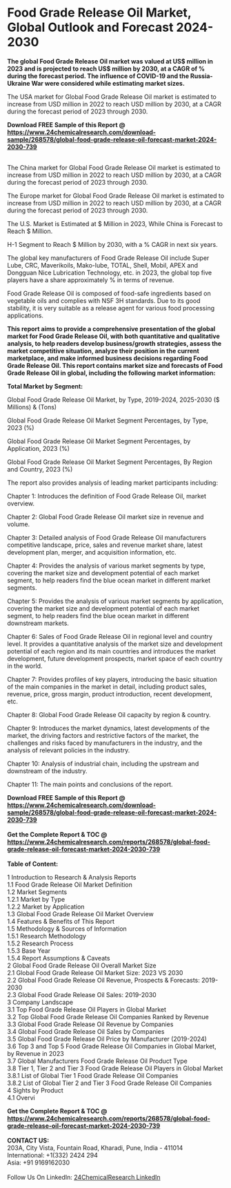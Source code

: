 <h1>Food Grade Release Oil Market, Global Outlook and Forecast 2024-2030</h1><p><strong>The global Food Grade Release Oil market was valued at US$ million in 2023 and is projected to reach US$ million by 2030, at a CAGR of % during the forecast period. The influence of COVID-19 and the Russia-Ukraine War were considered while estimating market sizes.</strong></p><p>
</p><p>The USA market for Global Food Grade Release Oil market is estimated to increase from USD million in 2022 to reach USD million by 2030, at a CAGR during the forecast period of 2023 through 2030.</p><div><b>Download FREE Sample of this Report @ 
            <a href="https://www.24chemicalresearch.com/download-sample/268578/global-food-grade-release-oil-forecast-market-2024-2030-739">
            https://www.24chemicalresearch.com/download-sample/268578/global-food-grade-release-oil-forecast-market-2024-2030-739</a></b></div><br><p>
</p><p>The China market for Global Food Grade Release Oil market is estimated to increase from USD million in 2022 to reach USD million by 2030, at a CAGR during the forecast period of 2023 through 2030.</p><p>
</p><p>The Europe market for Global Food Grade Release Oil market is estimated to increase from USD million in 2022 to reach USD million by 2030, at a CAGR during the forecast period of 2023 through 2030.</p><p>
</p><p>The U.S. Market is Estimated at $ Million in 2023, While China is Forecast to Reach $ Million.</p><p>
H-1 Segment to Reach $ Million by 2030, with a % CAGR in next six years.</p><p>
The global key manufacturers of Food Grade Release Oil include Super Lube, CRC, Maverikoils, Mako-lube, TOTAL, Shell, Mobil, APEX and Dongguan Nice Lubrication Technology, etc. in 2023, the global top five players have a share approximately % in terms of revenue.</p><p>
Food Grade Release Oil is composed of food-safe ingredients based on vegetable oils and complies with NSF 3H standards. Due to its good stability, it is very suitable as a release agent for various food processing applications.</p><p>
<strong>This report aims to provide a comprehensive presentation of the global market for Food Grade Release Oil, with both quantitative and qualitative analysis, to help readers develop business/growth strategies, assess the market competitive situation, analyze their position in the current marketplace, and make informed business decisions regarding Food Grade Release Oil. This report contains market size and forecasts of Food Grade Release Oil in global, including the following market information:</strong></p><p>
</p><p>
<strong>Total Market by Segment:</strong></p><p>
Global Food Grade Release Oil Market, by Type, 2019-2024, 2025-2030 ($ Millions) &amp; (Tons)</p><p>
Global Food Grade Release Oil Market Segment Percentages, by Type, 2023 (%)</p><p>
</p><p>
Global Food Grade Release Oil Market Segment Percentages, by Application, 2023 (%)</p><p>
</p><p>
Global Food Grade Release Oil Market Segment Percentages, By Region and Country, 2023 (%)</p><p>
</p><p>
	</p><p>
The report also provides analysis of leading market participants including:</p><p>
</p><p>
</p><p>
Chapter 1: Introduces the definition of Food Grade Release Oil, market overview.</p><p>
Chapter 2: Global Food Grade Release Oil market size in revenue and volume.</p><p>
Chapter 3: Detailed analysis of Food Grade Release Oil manufacturers competitive landscape, price, sales and revenue market share, latest development plan, merger, and acquisition information, etc.</p><p>
Chapter 4: Provides the analysis of various market segments by type, covering the market size and development potential of each market segment, to help readers find the blue ocean market in different market segments.</p><p>
Chapter 5: Provides the analysis of various market segments by application, covering the market size and development potential of each market segment, to help readers find the blue ocean market in different downstream markets.</p><p>
Chapter 6: Sales of Food Grade Release Oil in regional level and country level. It provides a quantitative analysis of the market size and development potential of each region and its main countries and introduces the market development, future development prospects, market space of each country in the world.</p><p>
Chapter 7: Provides profiles of key players, introducing the basic situation of the main companies in the market in detail, including product sales, revenue, price, gross margin, product introduction, recent development, etc.</p><p>
Chapter 8: Global Food Grade Release Oil capacity by region &amp; country.</p><p>
Chapter 9: Introduces the market dynamics, latest developments of the market, the driving factors and restrictive factors of the market, the challenges and risks faced by manufacturers in the industry, and the analysis of relevant policies in the industry.</p><p>
Chapter 10: Analysis of industrial chain, including the upstream and downstream of the industry.</p><p>
Chapter 11: The main points and conclusions of the report.</p><div><b>Download FREE Sample of this Report @ 
            <a href="https://www.24chemicalresearch.com/download-sample/268578/global-food-grade-release-oil-forecast-market-2024-2030-739">
            https://www.24chemicalresearch.com/download-sample/268578/global-food-grade-release-oil-forecast-market-2024-2030-739</a></b></div><br><div><b>Get the Complete Report & TOC @ 
            <a href="https://www.24chemicalresearch.com/reports/268578/global-food-grade-release-oil-forecast-market-2024-2030-739">
            https://www.24chemicalresearch.com/reports/268578/global-food-grade-release-oil-forecast-market-2024-2030-739</a></b></div><br>
            <b>Table of Content:</b><p>1 Introduction to Research & Analysis Reports<br />
    1.1 Food Grade Release Oil Market Definition<br />
    1.2 Market Segments<br />
        1.2.1 Market by Type<br />
        1.2.2 Market by Application<br />
    1.3 Global Food Grade Release Oil Market Overview<br />
    1.4 Features & Benefits of This Report<br />
    1.5 Methodology & Sources of Information<br />
        1.5.1 Research Methodology<br />
        1.5.2 Research Process<br />
        1.5.3 Base Year<br />
        1.5.4 Report Assumptions & Caveats<br />
2 Global Food Grade Release Oil Overall Market Size<br />
    2.1 Global Food Grade Release Oil Market Size: 2023 VS 2030<br />
    2.2 Global Food Grade Release Oil Revenue, Prospects & Forecasts: 2019-2030<br />
    2.3 Global Food Grade Release Oil Sales: 2019-2030<br />
3 Company Landscape<br />
    3.1 Top Food Grade Release Oil Players in Global Market<br />
    3.2 Top Global Food Grade Release Oil Companies Ranked by Revenue<br />
    3.3 Global Food Grade Release Oil Revenue by Companies<br />
    3.4 Global Food Grade Release Oil Sales by Companies<br />
    3.5 Global Food Grade Release Oil Price by Manufacturer (2019-2024)<br />
    3.6 Top 3 and Top 5 Food Grade Release Oil Companies in Global Market, by Revenue in 2023<br />
    3.7 Global Manufacturers Food Grade Release Oil Product Type<br />
    3.8 Tier 1, Tier 2 and Tier 3 Food Grade Release Oil Players in Global Market<br />
        3.8.1 List of Global Tier 1 Food Grade Release Oil Companies<br />
        3.8.2 List of Global Tier 2 and Tier 3 Food Grade Release Oil Companies<br />
4 Sights by Product<br />
    4.1 Overvi</p><div><b>Get the Complete Report & TOC @ 
            <a href="https://www.24chemicalresearch.com/reports/268578/global-food-grade-release-oil-forecast-market-2024-2030-739">
            https://www.24chemicalresearch.com/reports/268578/global-food-grade-release-oil-forecast-market-2024-2030-739</a></b></div><br><b>CONTACT US:</b><br>
            203A, City Vista, Fountain Road, Kharadi, Pune, India - 411014<br>
            International: +1(332) 2424 294<br>
            Asia: +91 9169162030 <br><br>
            Follow Us On LinkedIn: <a href="https://www.linkedin.com/company/24chemicalresearch/">24ChemicalResearch LinkedIn</a>